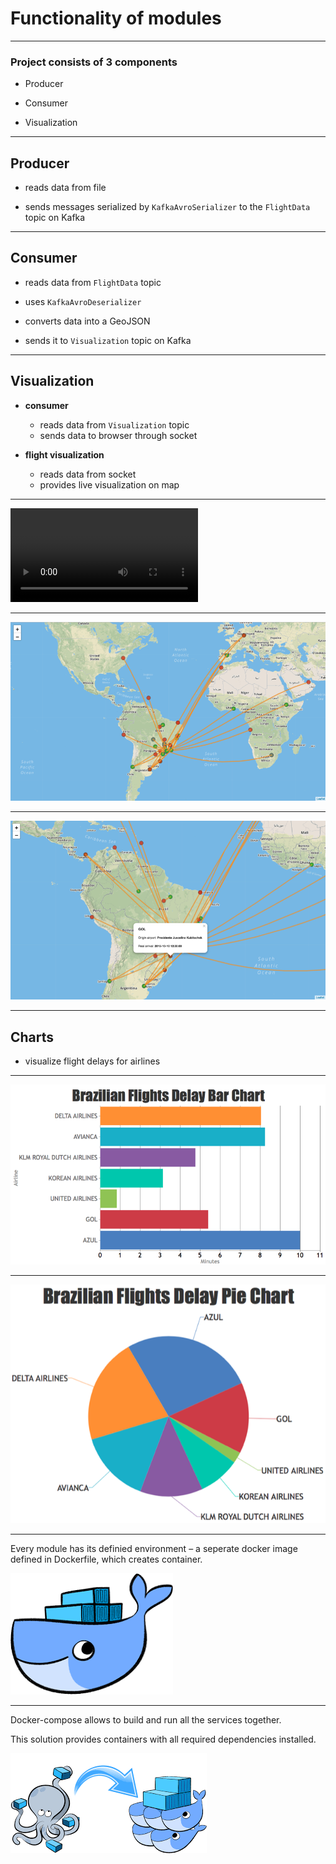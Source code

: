 # Functionality of modules

-----------

### Project consists of 3 components

* Producer

* Consumer

* Visualization

-----------

## Producer

* reads data from file

* sends messages serialized by `KafkaAvroSerializer` 
to the `FlightData` topic on Kafka

-----------

## Consumer

* reads data from `FlightData` topic

* uses `KafkaAvroDeserializer`

* converts data into a GeoJSON

* sends it to `Visualization` topic on Kafka

-----------

## Visualization

* **consumer**
   * reads data from `Visualization` topic
   * sends data to browser through socket

* **flight visualization**
   * reads data from socket
   * provides live visualization on map

-----------

![flights details](image/flights.mov)

-----------

![flights details](image/map_screen.png)

-----------

![flights details](image/map_details_screen.png)

-----------

## Charts 

* visualize flight delays for airlines

-----------

![column chart](image/column_chart.png)

-----------

![pie chart](image/pie_chart.png)

-----------

Every module has its definied environment – a seperate docker image defined in Dockerfile, which creates container. 

![sweet whale](image/docker.png)

-----------

Docker-compose allows to build and run all the services together.

This solution provides containers with all required dependencies installed.

![octo](image/compose.png)
